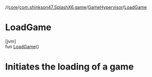 //[core](../../../index.md)/[com.shinkson47.SplashX6.game](../index.md)/[GameHypervisor](index.md)/[LoadGame](-load-game.md)

# LoadGame

[jvm]\
fun [LoadGame](-load-game.md)()

# Initiates the loading of a game
